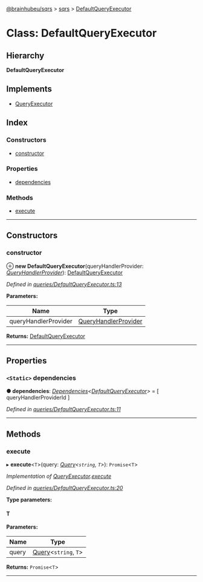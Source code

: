 [@brainhubeu/sqrs](../README.md) > [sqrs](../modules/sqrs.md) > [DefaultQueryExecutor](../classes/sqrs.defaultqueryexecutor.md)

# Class: DefaultQueryExecutor

## Hierarchy

**DefaultQueryExecutor**

## Implements

* [QueryExecutor](../interfaces/sqrs.queryexecutor.md)

## Index

### Constructors

* [constructor](sqrs.defaultqueryexecutor.md#constructor)

### Properties

* [dependencies](sqrs.defaultqueryexecutor.md#dependencies)

### Methods

* [execute](sqrs.defaultqueryexecutor.md#execute)

---

## Constructors

<a id="constructor"></a>

###  constructor

⊕ **new DefaultQueryExecutor**(queryHandlerProvider: *[QueryHandlerProvider](../interfaces/sqrs.queryhandlerprovider.md)*): [DefaultQueryExecutor](sqrs.defaultqueryexecutor.md)

*Defined in [queries/DefaultQueryExecutor.ts:13](https://github.com/brainhubeu/sqrs/blob/f7042dc/packages/sqrs/src/queries/DefaultQueryExecutor.ts#L13)*

**Parameters:**

| Name | Type |
| ------ | ------ |
| queryHandlerProvider | [QueryHandlerProvider](../interfaces/sqrs.queryhandlerprovider.md) |

**Returns:** [DefaultQueryExecutor](sqrs.defaultqueryexecutor.md)

___

## Properties

<a id="dependencies"></a>

### `<Static>` dependencies

**● dependencies**: *[Dependencies](../modules/sqrs.md#dependencies)<[DefaultQueryExecutor](sqrs.defaultqueryexecutor.md)>* =  [
    queryHandlerProviderId
  ]

*Defined in [queries/DefaultQueryExecutor.ts:11](https://github.com/brainhubeu/sqrs/blob/f7042dc/packages/sqrs/src/queries/DefaultQueryExecutor.ts#L11)*

___

## Methods

<a id="execute"></a>

###  execute

▸ **execute**<`T`>(query: *[Query](../interfaces/sqrs.query.md)<`string`, `T`>*): `Promise`<`T`>

*Implementation of [QueryExecutor](../interfaces/sqrs.queryexecutor.md).[execute](../interfaces/sqrs.queryexecutor.md#execute)*

*Defined in [queries/DefaultQueryExecutor.ts:20](https://github.com/brainhubeu/sqrs/blob/f7042dc/packages/sqrs/src/queries/DefaultQueryExecutor.ts#L20)*

**Type parameters:**

#### T 
**Parameters:**

| Name | Type |
| ------ | ------ |
| query | [Query](../interfaces/sqrs.query.md)<`string`, `T`> |

**Returns:** `Promise`<`T`>

___

